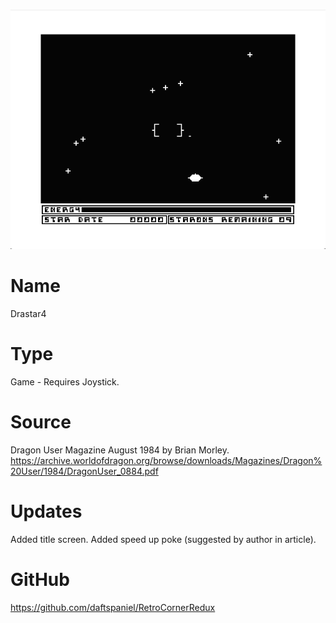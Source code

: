 ![Drastar4](screenshot.png)

# Name
Drastar4

# Type
Game - Requires Joystick.

# Source
Dragon User Magazine August 1984 by Brian Morley.
https://archive.worldofdragon.org/browse/downloads/Magazines/Dragon%20User/1984/DragonUser_0884.pdf

# Updates
Added title screen.
Added speed up poke (suggested by author in article).

# GitHub

https://github.com/daftspaniel/RetroCornerRedux
